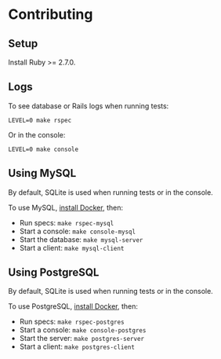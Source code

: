 # Contributing

## Setup

Install Ruby >= 2.7.0.

## Logs

To see database or Rails logs when running tests:

```shell
LEVEL=0 make rspec
```

Or in the console:

```shell
LEVEL=0 make console
```

## Using MySQL

By default, SQLite is used when running tests or in the console.

To use MySQL, [install Docker](https://docs.docker.com/get-docker), then:

- Run specs: `make rspec-mysql`
- Start a console: `make console-mysql`
- Start the database: `make mysql-server`
- Start a client: `make mysql-client`

## Using PostgreSQL

By default, SQLite is used when running tests or in the console.

To use PostgreSQL, [install Docker](https://docs.docker.com/get-docker), then:

- Run specs: `make rspec-postgres`
- Start a console: `make console-postgres`
- Start the server: `make postgres-server`
- Start a client: `make postgres-client`
